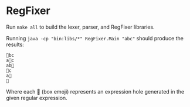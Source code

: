# RegFixer

Run `make all` to build the lexer, parser, and RegFixer libraries.

Running `java -cp "bin:libs/*" RegFixer.Main "abc"` should produce the results:

```
🔮bc
a🔮c
ab🔮
🔮c
a🔮
🔮
```

Where each 🔮 (box emoji) represents an expression hole generated in the given regular expression.
